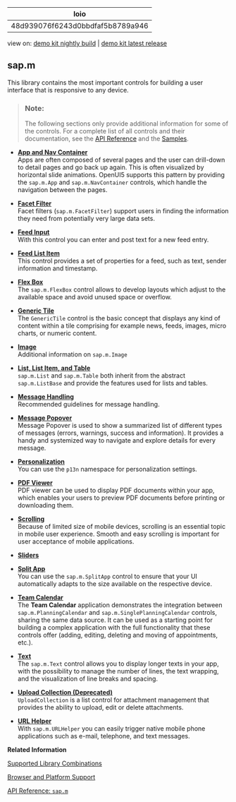 <!-- loio48d939076f6243d0bbdfaf5b8789a946 -->

| loio |
| -----|
| 48d939076f6243d0bbdfaf5b8789a946 |

<div id="loio">

view on: [demo kit nightly build](https://sdk.openui5.org/nightly/#/topic/48d939076f6243d0bbdfaf5b8789a946) | [demo kit latest release](https://sdk.openui5.org/topic/48d939076f6243d0bbdfaf5b8789a946)</div>

## sap.m

This library contains the most important controls for building a user interface that is responsive to any device.

> ### Note:  
> The following sections only provide additional information for some of the controls. For a complete list of all controls and their documentation, see the [API Reference](https://sdk.openui5.org/api) and the [Samples](https://sdk.openui5.org/controls). 

-   **[App and Nav Container](App_and_Nav_Container_a4afb13.md "Apps are often composed of several pages and the user can drill-down to detail pages and
		go back up again. This is often visualized by horizontal slide animations. OpenUI5 supports this pattern by
		providing the sap.m.App and sap.m.NavContainer controls,
		which handle the navigation between the pages.")**  
Apps are often composed of several pages and the user can drill-down to detail pages and go back up again. This is often visualized by horizontal slide animations. OpenUI5 supports this pattern by providing the `sap.m.App` and `sap.m.NavContainer` controls, which handle the navigation between the pages.
-   **[Facet Filter](Facet_Filter_c6c3821.md "Facet filters (sap.m.FacetFilter) support users in finding the
		information they need from potentially very large data sets.")**  
Facet filters \(`sap.m.FacetFilter`\) support users in finding the information they need from potentially very large data sets.
-   **[Feed Input](Feed_Input_0ec25a1.md "With this control you can enter and post text for a new feed entry.")**  
With this control you can enter and post text for a new feed entry.
-   **[Feed List Item](Feed_List_Item_14a9900.md "This control provides a set of properties for a feed, such as text, sender
		information and timestamp.")**  
This control provides a set of properties for a feed, such as text, sender information and timestamp.
-   **[Flex Box](Flex_Box_674890e.md "The sap.m.FlexBox control allows to develop layouts which adjust to the
		available space and avoid unused space or overflow.")**  
The `sap.m.FlexBox` control allows to develop layouts which adjust to the available space and avoid unused space or overflow.
-   **[Generic Tile](Generic_Tile_a1998ec.md "The GenericTile control is the basic concept that displays any kind
		of content within a tile comprising for example news, feeds, images, micro charts, or
		numeric content.")**  
The `GenericTile` control is the basic concept that displays any kind of content within a tile comprising for example news, feeds, images, micro charts, or numeric content.
-   **[Image](Image_f86dbe9.md "Additional information on sap.m.Image")**  
Additional information on `sap.m.Image`
-   **[List, List Item, and Table](List_List_Item_and_Table_295e44b.md "sap.m.List and sap.m.Table both inherit from the
		abstract sap.m.ListBase and provide the features used for lists and
		tables.")**  
`sap.m.List` and `sap.m.Table` both inherit from the abstract `sap.m.ListBase` and provide the features used for lists and tables.
-   **[Message Handling](Message_Handling_f5df293.md "Recommended guidelines for message handling. ")**  
Recommended guidelines for message handling.
-   **[Message Popover](Message_Popover_52824a6.md "Message Popover is used to show a summarized list of different types of messages
		(errors, warnings, success and information). It provides a handy and systemized way to
		navigate and explore details for every message.")**  
Message Popover is used to show a summarized list of different types of messages \(errors, warnings, success and information\). It provides a handy and systemized way to navigate and explore details for every message.
-   **[Personalization](Personalization_75c08fd.md "You can use the p13n namespace for personalization settings. ")**  
You can use the `p13n` namespace for personalization settings.
-   **[PDF Viewer](PDF_Viewer_cd80a8b.md "PDF viewer can be used to display PDF documents within your app, which enables your
		users to preview PDF documents before printing or downloading them.")**  
PDF viewer can be used to display PDF documents within your app, which enables your users to preview PDF documents before printing or downloading them.
-   **[Scrolling](Scrolling_66029f6.md "Because of limited size of mobile devices, scrolling is an essential topic in mobile
		user experience. Smooth and easy scrolling is important for user acceptance of mobile
		applications. ")**  
Because of limited size of mobile devices, scrolling is an essential topic in mobile user experience. Smooth and easy scrolling is important for user acceptance of mobile applications.
-   **[Sliders](Sliders_84ec82e.md "")**  

-   **[Split App](Split_App_eedfe79.md "You can use the sap.m.SplitApp control to ensure that your UI
		automatically adapts to the size available on the respective device. ")**  
You can use the `sap.m.SplitApp` control to ensure that your UI automatically adapts to the size available on the respective device.
-   **[Team Calendar](Team_Calendar_acae0f2.md "The Team Calendar application demonstrates the integration between sap.m.PlanningCalendar and
			sap.m.SinglePlanningCalendar controls, sharing the same data source. It can be used as a starting point for building a
		complex application with the full functionality that these controls offer (adding, editing, deleting and moving of appointments,
		etc.).")**  
The **Team Calendar** application demonstrates the integration between `sap.m.PlanningCalendar` and `sap.m.SinglePlanningCalendar` controls, sharing the same data source. It can be used as a starting point for building a complex application with the full functionality that these controls offer \(adding, editing, deleting and moving of appointments, etc.\).
-   **[Text](Text_f94deb4.md "The sap.m.Text control allows you to display longer texts in your
		app, with the possibility to manage the number of lines, the text wrapping, and the
		visualization of line breaks and spacing.")**  
The `sap.m.Text` control allows you to display longer texts in your app, with the possibility to manage the number of lines, the text wrapping, and the visualization of line breaks and spacing.
-   **[Upload Collection \(Deprecated\)](Upload_Collection_Deprecated_124ee13.md "UploadCollection is a list control for attachment management that provides the ability to upload, edit or delete
		attachments.")**  
`UploadCollection` is a list control for attachment management that provides the ability to upload, edit or delete attachments.
-   **[URL Helper](URL_Helper_4f1c107.md "With sap.m.URLHelper you can easily trigger native mobile phone
		applications such as e-mail, telephone, and text messages. ")**  
With `sap.m.URLHelper` you can easily trigger native mobile phone applications such as e-mail, telephone, and text messages.

**Related Information**  


[Supported Library Combinations](Supported_Library_Combinations_363cd16.md "OpenUI5 provides a set of JavaScript and CSS libraries, which can be combined in an application using the combinations that are supported.")

[Browser and Platform Support](Browser_and_Platform_Support_74b59ef.md "Here you can find information on the browser and platform support for the OpenUI5 libraries on iOS, Android, macOS, and Windows platforms.")

[API Reference: `sap.m`](https://sdk.openui5.org/api/sap.m)

